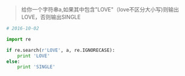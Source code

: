 >   给你一个字符串a,如果其中包含"LOVE"（love不区分大小写)则输出LOVE，否则输出SINGLE

``` python
# 2016-10-02

import re

if re.search(r'LOVE', a, re.IGNORECASE):
    print 'LOVE'
else:
    print 'SINGLE'
```